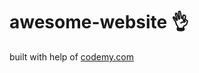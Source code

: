 # awesome-website :ok_hand:                                                                                                                                                                                                                       
built with help of <a href="http://johnelder.com/">codemy.com</a>
